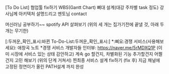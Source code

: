 [To Do List]
협업툴 fix하기
WBS(Gantt Chart) 뼈대 설계(대강 주차별 task 정도)
강사님께 아키텍처 설명드리고 멘토님 contact

머신러닝 공부하기~~
spotify API 살펴보기
(위의 세 개는 집가기전에 끝낼 것, 아래 두 개는 무기한)

[:두꺼운_확인_표시:바뀐 To-Do-List:두꺼운_확인_표시:]
*:삐요:경쟁 서비스(사용해보세요): 애창곡 노트
*경쟁 서비스 개발자들 인터뷰: https://naver.me/5rMDXQ1P
(이미 시장에 서비스 있는 상태 감안하고) 계속 go 할건지, 차별화된 기능 추가할건지 어쩔건지 고민 해보기
(위의 단계 거쳐서) 찐최종 서비스 설계 fix하기
(fix 후) 지금 채널에 고정된 정연이가 올린 PATH설계 까지 완성

